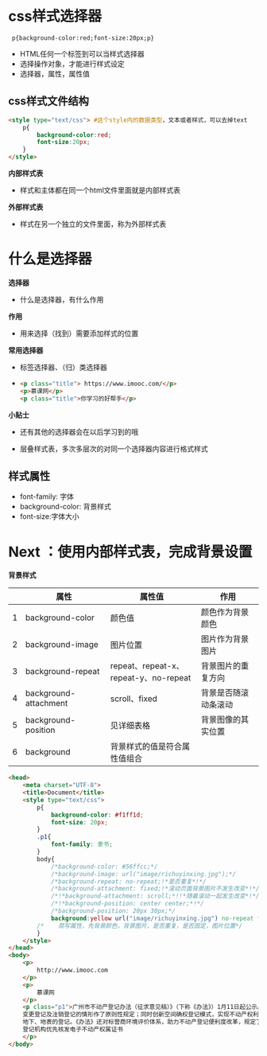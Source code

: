 # css样式选择器

``` p{background-color:red;font-size:20px;p}```

- HTML任何一个标签到可以当样式选择器
- 选择操作对象，才能进行样式设定
-  选择器，属性，属性值

## css样式文件结构

``` html
<style type="text/css"> #这个style内的数据类型，文本或者样式，可以去掉text
    p{
        background-color:red;
        font-size:20px;
    }
</style>
```

**内部样式表**

- 样式和主体都在同一个html文件里面就是内部样式表

**外部样式表**

- 样式在另一个独立的文件里面，称为外部样式表

# 什么是选择器

**选择器**

- 什么是选择器，有什么作用

**作用**

- 用来选择（找到）需要添加样式的位置

**常用选择器**

- 标签选择器、（归）类选择器

- ```html
  <p class="title"> https://www.imooc.com/</p>
  <p>慕课网</p>
  <p class="title">你学习的好帮手</p>
  ```

**小贴士**

- 还有其他的选择器会在以后学习到的哦

- 层叠样式表，多次多层次的对同一个选择器内容进行格式样式

## 样式属性

- font-family: 字体
- background-color: 背景样式
- font-size:字体大小

# Next ：使用内部样式表，完成背景设置

**背景样式**

|      | 属性                  | 属性值                                    | 作用                 |
| ---- | --------------------- | ----------------------------------------- | -------------------- |
| 1    | background-color      | 颜色值                                    | 颜色作为背景颜色     |
| 2    | background-image      | 图片位置                                  | 图片作为背景图片     |
| 3    | background-repeat     | repeat、repeat-x、<br>repeat-y、no-repeat | 背景图片的重复方向   |
| 4    | background-attachment | scroll、fixed                             | 背景是否随滚动条滚动 |
| 5    | background-position   | 见详细表格                                | 背景图像的其实位置   |
| 6    | background            | 背景样式的值是符合属性值组合              |                      |

```html
<head>
    <meta charset="UTF-8">
    <title>Document</title>
    <style type="text/css">
        p{
            background-color: #f1ff1d;
            font-size: 20px;
        }
        .p1{
            font-family: 隶书;
        }
        body{
            /*background-color: #56ffcc;*/
            /*background-image: url("image/richuyinxing.jpg");*/
            /*background-repeat: no-repeat;!*是否重复*!*/
            /*background-attachment: fixed;!*滚动页面背景图片不发生改变*!*/
            /*!*background-attachment: scroll;*!!*随着滚动一起发生改变*!*/
            /*!*background-position: center center;*!*/
            /*background-position: 20px 30px;*/
            background:yellow url("image/richuyinxing.jpg") no-repeat fixed center center;
        /*    简写属性，先背景颜色，背景图片，是否重复，是否固定，图片位置*/
        }
    </style>
</head>
<body>
    <p>
        http://www.imooc.com
    </p>
    <p>
        慕课网
    </p>
    <p class="p1">广州市不动产登记办法（征求意见稿）》（下称《办法》）1月11日起公示。为贯彻执行民法典规定，《办法》对居住权首次登记、
    变更登记及注销登记的情形作了原则性规定；同时创新空间确权登记模式，实现不动产权利在地上、
    地下、地表的登记。《办法》还对标营商环境评价体系，助力不动产登记便利度改革，规定了容缺受理制度，并要求不动产
    登记机构优先核发电子不动产权属证书
    </p>
</body>

```

